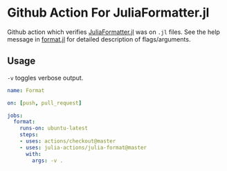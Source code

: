 # Github Action For JuliaFormatter.jl

Github action which verifies [JuliaFormatter.jl](https://github.com/domluna/JuliaFormatter.jl) was on `.jl` files.  See the help message in [format.jl](./format.jl) for detailed description of flags/arguments.

## Usage

`-v` toggles verbose output.


```yaml
name: Format

on: [push, pull_request]

jobs:
  format:
    runs-on: ubuntu-latest
    steps:
    - uses: actions/checkout@master
    - uses: julia-actions/julia-format@master
      with:
        args: -v .
```

